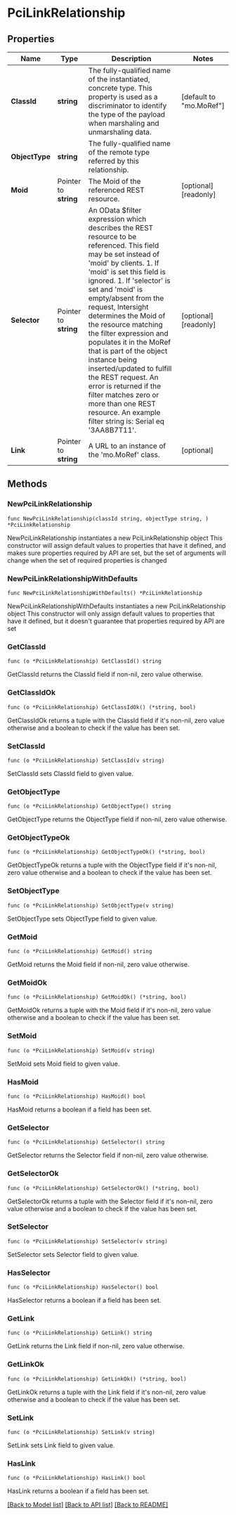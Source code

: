 # PciLinkRelationship

## Properties

Name | Type | Description | Notes
------------ | ------------- | ------------- | -------------
**ClassId** | **string** | The fully-qualified name of the instantiated, concrete type. This property is used as a discriminator to identify the type of the payload when marshaling and unmarshaling data. | [default to "mo.MoRef"]
**ObjectType** | **string** | The fully-qualified name of the remote type referred by this relationship. | 
**Moid** | Pointer to **string** | The Moid of the referenced REST resource. | [optional] [readonly] 
**Selector** | Pointer to **string** | An OData $filter expression which describes the REST resource to be referenced. This field may be set instead of &#39;moid&#39; by clients. 1. If &#39;moid&#39; is set this field is ignored. 1. If &#39;selector&#39; is set and &#39;moid&#39; is empty/absent from the request, Intersight determines the Moid of the resource matching the filter expression and populates it in the MoRef that is part of the object instance being inserted/updated to fulfill the REST request. An error is returned if the filter matches zero or more than one REST resource. An example filter string is: Serial eq &#39;3AA8B7T11&#39;. | [optional] [readonly] 
**Link** | Pointer to **string** | A URL to an instance of the &#39;mo.MoRef&#39; class. | [optional] 

## Methods

### NewPciLinkRelationship

`func NewPciLinkRelationship(classId string, objectType string, ) *PciLinkRelationship`

NewPciLinkRelationship instantiates a new PciLinkRelationship object
This constructor will assign default values to properties that have it defined,
and makes sure properties required by API are set, but the set of arguments
will change when the set of required properties is changed

### NewPciLinkRelationshipWithDefaults

`func NewPciLinkRelationshipWithDefaults() *PciLinkRelationship`

NewPciLinkRelationshipWithDefaults instantiates a new PciLinkRelationship object
This constructor will only assign default values to properties that have it defined,
but it doesn't guarantee that properties required by API are set

### GetClassId

`func (o *PciLinkRelationship) GetClassId() string`

GetClassId returns the ClassId field if non-nil, zero value otherwise.

### GetClassIdOk

`func (o *PciLinkRelationship) GetClassIdOk() (*string, bool)`

GetClassIdOk returns a tuple with the ClassId field if it's non-nil, zero value otherwise
and a boolean to check if the value has been set.

### SetClassId

`func (o *PciLinkRelationship) SetClassId(v string)`

SetClassId sets ClassId field to given value.


### GetObjectType

`func (o *PciLinkRelationship) GetObjectType() string`

GetObjectType returns the ObjectType field if non-nil, zero value otherwise.

### GetObjectTypeOk

`func (o *PciLinkRelationship) GetObjectTypeOk() (*string, bool)`

GetObjectTypeOk returns a tuple with the ObjectType field if it's non-nil, zero value otherwise
and a boolean to check if the value has been set.

### SetObjectType

`func (o *PciLinkRelationship) SetObjectType(v string)`

SetObjectType sets ObjectType field to given value.


### GetMoid

`func (o *PciLinkRelationship) GetMoid() string`

GetMoid returns the Moid field if non-nil, zero value otherwise.

### GetMoidOk

`func (o *PciLinkRelationship) GetMoidOk() (*string, bool)`

GetMoidOk returns a tuple with the Moid field if it's non-nil, zero value otherwise
and a boolean to check if the value has been set.

### SetMoid

`func (o *PciLinkRelationship) SetMoid(v string)`

SetMoid sets Moid field to given value.

### HasMoid

`func (o *PciLinkRelationship) HasMoid() bool`

HasMoid returns a boolean if a field has been set.

### GetSelector

`func (o *PciLinkRelationship) GetSelector() string`

GetSelector returns the Selector field if non-nil, zero value otherwise.

### GetSelectorOk

`func (o *PciLinkRelationship) GetSelectorOk() (*string, bool)`

GetSelectorOk returns a tuple with the Selector field if it's non-nil, zero value otherwise
and a boolean to check if the value has been set.

### SetSelector

`func (o *PciLinkRelationship) SetSelector(v string)`

SetSelector sets Selector field to given value.

### HasSelector

`func (o *PciLinkRelationship) HasSelector() bool`

HasSelector returns a boolean if a field has been set.

### GetLink

`func (o *PciLinkRelationship) GetLink() string`

GetLink returns the Link field if non-nil, zero value otherwise.

### GetLinkOk

`func (o *PciLinkRelationship) GetLinkOk() (*string, bool)`

GetLinkOk returns a tuple with the Link field if it's non-nil, zero value otherwise
and a boolean to check if the value has been set.

### SetLink

`func (o *PciLinkRelationship) SetLink(v string)`

SetLink sets Link field to given value.

### HasLink

`func (o *PciLinkRelationship) HasLink() bool`

HasLink returns a boolean if a field has been set.


[[Back to Model list]](../README.md#documentation-for-models) [[Back to API list]](../README.md#documentation-for-api-endpoints) [[Back to README]](../README.md)


